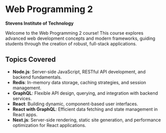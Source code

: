 # Web Programming 2

**Stevens Institute of Technology**

Welcome to the Web Programming 2 course! This course explores advanced web development concepts and modern frameworks, guiding students through the creation of robust, full-stack applications.

## Topics Covered

- **Node.js**: Server-side JavaScript, RESTful API development, and backend fundamentals.
- **Redis**: In-memory data storage, caching strategies, and session management.
- **GraphQL**: Flexible API design, querying, and integration with backend services.
- **React**: Building dynamic, component-based user interfaces.
- **React with GraphQL**: Efficient data fetching and state management in React apps.
- **Next.js**: Server-side rendering, static site generation, and performance optimization for React applications.
